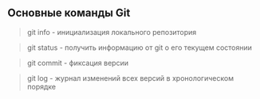 ## Основные команды Git
> git info - инициализация локального репозитория

> git status - получить информацию от git о его текущем состоянии

> git commit - фиксация версии 

> git log - журнал изменений всех версий в хронологическом порядке
